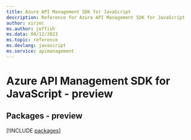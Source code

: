 ```yaml
---
title: Azure API Management SDK for JavaScript
description: Reference for Azure API Management SDK for JavaScript
author: xirzec
ms.author: jeffish
ms.data: 04/12/2023
ms.topic: reference
ms.devlang: javascript
ms.service: apimanagement
---
```

# Azure API Management SDK for JavaScript - preview
## Packages - preview
[!INCLUDE [packages](api-management-index.md)]